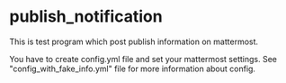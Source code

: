 # publish_notification
This is test program which post publish information on mattermost.

You have to create config.yml file and set your mattermost settings.
See "config_with_fake_info.yml" file for more information about config.
